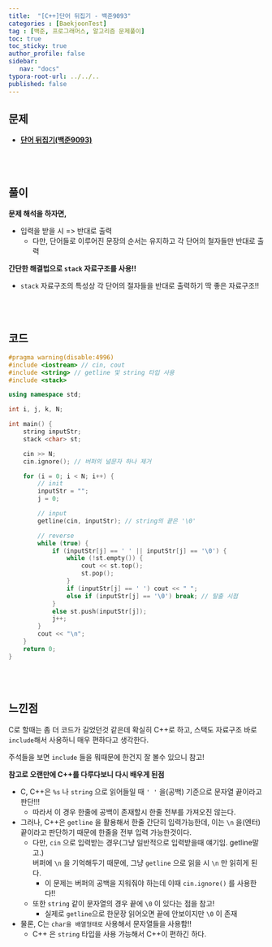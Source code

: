 ```yaml
---
title:  "[C++]단어 뒤집기 - 백준9093"
categories : [BaekjoonTest]
tag : [백준, 프로그래머스, 알고리즘 문제풀이]
toc: true
toc_sticky: true
author_profile: false
sidebar:
   nav: "docs"
typora-root-url: ../../..
published: false
---
```




## 문제

* **[단어 뒤집기(백준9093)](https://www.acmicpc.net/problem/9093)**

<br><br>

## 풀이

**문제 해석을 하자면,**

* 입력을 받을 시 => 반대로 출력
  * 다만, 단어들로 이루어진 문장의 순서는 유지하고 각 단어의 철자들만 반대로 출력



**간단한 해결법으로 `stack` 자료구조를 사용!!**

* `stack` 자료구조의 특성상 각 단어의 절자들을 반대로 출력하기 딱 좋은 자료구조!!



<br><br>

## 코드

```c++
#pragma warning(disable:4996)
#include <iostream> // cin, cout
#include <string> // getline 및 string 타입 사용
#include <stack>

using namespace std;

int i, j, k, N;

int main() {
	string inputStr;
	stack <char> st;

	cin >> N;
	cin.ignore(); // 버퍼의 널문자 하나 제거

	for (i = 0; i < N; i++) {
		// init
		inputStr = "";
		j = 0;

		// input
		getline(cin, inputStr); // string의 끝은 '\0'

		// reverse
		while (true) {
			if (inputStr[j] == ' ' || inputStr[j] == '\0') {
				while (!st.empty()) {
					cout << st.top();
					st.pop();
				}
				if (inputStr[j] == ' ') cout << " ";
				else if (inputStr[j] == '\0') break; // 탈출 시점
			} 
			else st.push(inputStr[j]);
			j++;
		}
		cout << "\n";
	}
	return 0;
}
```

<br><br>

## 느낀점

C로 할때는 좀 더 코드가 길었던것 같은데 확실히 C++로 하고, 스택도 자료구조 바로 `include`해서 사용하니 매우 편하다고 생각한다.

주석들을 보면 `include` 들을 뭐때문에 한건지 잘 볼수 있으니 참고!



**참고로 오랜만에 C++를 다루다보니 다시 배우게 된점**

* C, C++은 `%s` 나 `string` 으로 읽어들일 때 `' '` 을(공백) 기준으로 문자열 끝이라고 판단!!!
  * 따라서 이 경우 한줄에 공백이 존재할시 한줄 전부를 가져오진 않는다.
* 그러나, C++은 `getline` 을 활용해서 한줄 간단히 입력가능한데, 이는 `\n` 을(엔터) 끝이라고 판단하기 때문에 한줄을 전부 입력 가능한것이다.
  * 다만, `cin` 으로 입력받는 경우(그냥 일반적으로 입력받을때 얘기임. getline말고.)  
    버퍼에 `\n` 을 기억해두기 때문에, 그냥 `getline` 으로 읽을 시 `\n` 만 읽히게 된다.
    * 이 문제는 버퍼의 공백을 지워줘야 하는데 이때 `cin.ignore()` 를 사용한다!!
  * 또한 `string` 같이 문자열의 경우 끝에 `\0` 이 있다는 점을 참고!
    * 실제로 `getline`으로 한문장 읽어오면 끝에 안보이지만 `\0` 이 존재
* 물론, C는 `char을 배열형태로` 사용해서 문자열들을 사용함!!
  * C++ 은 `string` 타입을 사용 가능해서 C++이 편하긴 하다.
